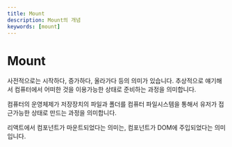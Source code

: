 ```yaml
---
title: Mount
description: Mount의 개념
keywords: [mount]
---
```


# Mount
사전적으로는 시작하다, 증가하다, 올라가다 등의 의미가 있습니다. 추상적으로 얘기해서 컴퓨터에서 어떠한 것을 이용가능한 상태로 준비하는 과정을 의미합니다.

컴퓨터의 운영체제가 저장장치의 파일과 폴더를 컴퓨터 파일시스템을 통해서 유저가 접근가능한 상태로 만드는 과정을 의미합니다.

리액트에서 컴포넌트가 마운트되었다는 의미는, 컴포넌트가 DOM에 주입되었다는 의미입니다.